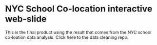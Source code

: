 # NYC School Co-location interactive web-slide
This is the final product using the result that comes from the NYC school co-loation data analysis. Click here to the data cleaning repo.

